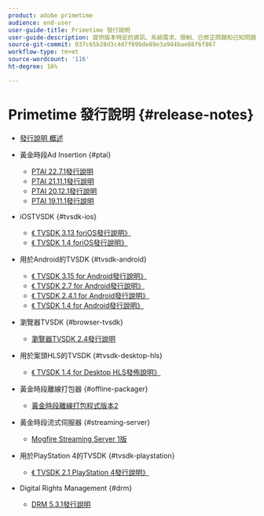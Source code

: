 ```yaml
---
product: adobe primetime
audience: end-user
user-guide-title: Primetime 發行說明
user-guide-description: 提供版本特定的資訊、系統需求、限制、已修正問題和已知問題。
source-git-commit: 037c65b28d3c4d7f09bde89e3a9d4bae86f6f867
workflow-type: tm+mt
source-wordcount: '116'
ht-degree: 16%

---
```



# Primetime 發行說明 {#release-notes}

+ [發行說明 概述](home.md)
+ 黃金時段Ad Insertion {#ptai}

   + [PTAI 22.7.1發行說明](ptai-22x-release-notes.md)
   + [PTAI 21.11.1發行說明](ptai-21x-release-notes.md)
   + [PTAI 20.12.1發行說明](ptai-20x-release-notes.md)
   + [PTAI 19.11.1發行說明](ptai-19x-release-notes.md)
+ iOSTVSDK {#tvsdk-ios}
   + [《 TVSDK 3.13 foriOS發行說明》](tvsdk-3x-ios.md)
   + [《 TVSDK 1.4 foriOS發行說明》](tvsdk-1-4-ios.md)
+ 用於Android的TVSDK {#tvsdk-android}
   + [《 TVSDK 3.15 for Android發行說明》](tvsdk-3x-android.md)
   + [《 TVSDK 2.7 for Android發行說明》](tvsdk-27-android.md)
   + [《 TVSDK 2.4.1 for Android發行說明》](tvsdk-24-android.md)
   + [《 TVSDK 1.4 for Android發行說明》](tvsdk-1-4-android.md)
+ 瀏覽器TVSDK {#browser-tvsdk}
   + [瀏覽器TVSDK 2.4發行說明](tvsdk-24-browser.md)
+ 用於案頭HLS的TVSDK {#tvsdk-desktop-hls}
   + [《 TVSDK 1.4 for Desktop HLS發佈說明》](tvsdk-1-4-desktop-hls.md)
+ 黃金時段離線打包器 {#offline-packager}
   + [黃金時段離線打包程式版本2](offline-packager-2x-release-note.md)
+ 黃金時段流式伺服器 {#streaming-server}
   + [Mogfire Streaming Server 1版](primetime-streaming-server-1x.md)
+ 用於PlayStation 4的TVSDK {#tvsdk-playstation}
   + [《 TVSDK 2.1 PlayStation 4發行說明》](tvsdk-21-ps4.md)
+ Digital Rights Management {#drm}
   + [DRM 5.3.1發行說明](drm-531-release-notes.md)

